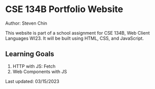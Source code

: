 # CSE 134B Portfolio Website

Author: Steven Chin

This website is part of a school assignment for CSE 134B, Web Client Languages WI23. It will be built using HTML, CSS, and JavaScript.

## Learning Goals

1. HTTP with JS: Fetch
2. Web Components with JS

Last updated: 03/15/2023
